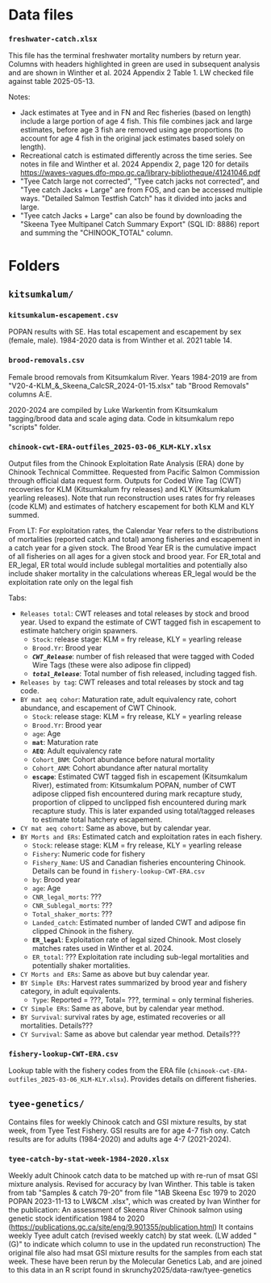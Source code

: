 # Data files


### `freshwater-catch.xlsx` 

This file has the terminal freshwater mortality numbers by return year. Columns with headers highlighted in green are used in subsequent analysis and are shown in Winther et al. 2024 Appendix 2 Table 1. LW checked file against table 2025-05-13.

Notes: 
- Jack estimates at Tyee and in FN and Rec fisheries (based on length) include a large portion of age 4 fish. This file combines jack and large estimates, before age 3 fish are removed using age proportions (to account for age 4 fish in the original jack estimates based solely on length).
- Recreational catch is estimated differently across the time series. See notes in file and Winther et al. 2024 Appendix 2, page 120 for details https://waves-vagues.dfo-mpo.gc.ca/library-bibliotheque/41241046.pdf 
- "Tyee Catch large not corrected",	"Tyee catch jacks not corrected", and	"Tyee catch Jacks + Large" are from FOS, and can be accessed multiple ways. "Detailed Salmon Testfish Catch" has it divided into jacks and large. 
- "Tyee catch Jacks + Large" can also be found by downloading the "Skeena Tyee Multipanel Catch Summary Export" (SQL ID: 8886) report and summing the "CHINOOK_TOTAL" column. 


# Folders 

## `kitsumkalum/`

### `kitsumkalum-escapement.csv`

POPAN results with SE. Has total escapement and escapement by sex (female, male). 1984-2020 data is from Winther et al. 2021 table 14. 

### `brood-removals.csv`

Female brood removals from Kitsumkalum River. Years 1984-2019 are from "V20-4-KLM_&_Skeena_CalcSR_2024-01-15.xlsx" tab "Brood Removals" columns A:E. 

2020-2024 are compiled by Luke Warkentin from Kitsumkalum tagging/brood data and scale aging data. Code in kitsumkalum repo "scripts" folder. 

### `chinook-cwt-ERA-outfiles_2025-03-06_KLM-KLY.xlsx`

Output files from the Chinook Exploitation Rate Analysis (ERA) done by Chinook Technical Committee. Requested from Pacific Salmon Commission through official data request form.
Outputs for Coded Wire Tag (CWT) recoveries for KLM (Kitsumkalum fry releases) and KLY (Kitsumkalum yearling releases). Note that run reconstruction uses rates for fry releases (code KLM) and estimates of hatchery escapement for both KLM and KLY summed. 

From LT: For exploitation rates, the Calendar Year refers to the distributions of mortalities (reported catch and total) among fisheries and escapement in a catch year for a given stock.  The Brood Year ER is the cumulative impact of all fisheries on all ages for a given stock and brood year. For ER_total and ER_legal, ER total would include sublegal mortalities and potentially also include shaker mortality in the calculations whereas ER_legal would be the exploitation rate only on the legal fish

Tabs: 
- `Releases total`: CWT releases and total releases by stock and brood year. Used to expand the estimate of CWT tagged fish in escapement to estimate hatchery origin spawners.
    - `Stock`: release stage: KLM = fry release, KLY = yearling release
    - `Brood.Yr`: Brood year
    - ***`CWT_Release`***: number of fish released that were tagged with Coded Wire Tags (these were also adipose fin clipped)
    - ***`total_Release`***: Total number of fish released, including tagged fish. 
- `Releases by tag`: CWT releases and total releases by stock and tag code. 
- `BY mat aeq cohor`: Maturation rate, adult equivalency rate, cohort abundance, and escapement of CWT Chinook.
    - `Stock`: release stage: KLM = fry release, KLY = yearling release
    - `Brood.Yr`: Brood year
    - `age`: Age
    - **`mat`**: Maturation rate
    - **`AEQ`**: Adult equivalency rate
    - `Cohort_BNM`: Cohort abundance before natural mortality
    - `Cohort_ANM`: Cohort abundance after natural mortality
    - **`escape`**: Estimated CWT tagged fish in escapement (Kitsumkalum River), estimated from: Kitsumkalum POPAN, number of CWT adipose clipped fish encountered during mark recapture study, proportion of clipped to unclipped fish encountered during mark recapture study. This is later expanded using total/tagged releases to estimate total hatchery escapement. 
- `CY mat aeq cohort`: Same as above, but by calendar year.
- `BY Morts and ERs`: Estimated catch and exploitation rates in each fishery.  
    - `Stock`: release stage: KLM = fry release, KLY = yearling release
    - `Fishery`: Numeric code for fishery
    - `Fishery_Name`: US and Canadian fisheries encountering Chinook. Details can be found in `fishery-lookup-CWT-ERA.csv`
    - `by`: Brood year
    - `age`: Age
    - `CNR_legal_morts`: ???
    - `CNR_Sublegal_morts`: ???
    - `Total_shaker_morts`: ???
    - `Landed_catch`: Estimated number of landed CWT and adipose fin clipped Chinook in the fishery. 
    - **`ER_legal`**: Exploitation rate of legal sized Chinook. Most closely matches rates used in Winther et al. 2024. 
    - `ER_total`: ??? Exploitation rate including sub-legal mortalities and potentially shaker mortalities. 
- `CY Morts and ERs`: Same as above but buy calendar year. 
- `BY Simple ERs`: Harvest rates summarized by brood year and fishery category, in adult equivalents. 
    - `Type`: Reported = ???, Total= ???, terminal = only terminal fisheries. 
- `CY Simple ERs`: Same as above, but by calendar year method. 
- `BY Survival`: survival rates by age, estimated recoveries or all mortalities. Details???
- `CY Survival`: Same as above but calendar year method. Details???


### `fishery-lookup-CWT-ERA.csv`

Lookup table with the fishery codes from the ERA file (`chinook-cwt-ERA-outfiles_2025-03-06_KLM-KLY.xlsx`). Provides details on different fisheries. 

## `tyee-genetics/`

Contains files for weekly Chinook catch and GSI mixture results, by stat week, from Tyee Test Fishery. GSI results are for age 4-7 fish ony. Catch results are for adults (1984-2020) and adults age 4-7 (2021-2024). 

### `tyee-catch-by-stat-week-1984-2020.xlsx`

Weekly adult Chinook catch data to be matched up with re-run of msat GSI mixture analysis. Revised for accuracy by Ivan Winther. 
This table is taken from tab "Samples & catch 79-20" from file "1AB Skeena Esc 1979 to 2020 POPAN 2023-11-13 to LW&CM .xlsx", which was created by Ivan Winther for the publication: An assessment of Skeena River Chinook salmon using genetic stock identification 1984 to 2020 (https://publications.gc.ca/site/eng/9.901355/publication.html)
It contains weekly Tyee adult catch (revised weekly catch) by stat week. (LW added "(G)" to indicate which column to use in the updated run reconstruction)
The original file also had msat GSI mixture results for the samples from each stat week. These have been rerun by the Molecular Genetics Lab, and are joined to this data in an R script found in skrunchy2025/data-raw/tyee-genetics

